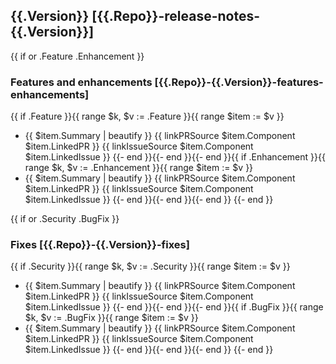 ## {{.Version}} [{{.Repo}}-release-notes-{{.Version}}]

{{ if or .Feature .Enhancement }}
### Features and enhancements [{{.Repo}}-{{.Version}}-features-enhancements]
{{ if .Feature }}{{ range $k, $v := .Feature }}{{ range $item := $v }}
* {{ $item.Summary | beautify }} {{ linkPRSource $item.Component $item.LinkedPR }} {{ linkIssueSource $item.Component $item.LinkedIssue }}
{{- end }}{{- end }}{{- end }}{{ if .Enhancement }}{{ range $k, $v := .Enhancement }}{{ range $item := $v }}
* {{ $item.Summary | beautify }} {{ linkPRSource $item.Component $item.LinkedPR }} {{ linkIssueSource $item.Component $item.LinkedIssue }}
{{- end }}{{- end }}{{- end }}
{{- end }}

{{ if or .Security .BugFix }}
### Fixes [{{.Repo}}-{{.Version}}-fixes]
{{ if .Security }}{{ range $k, $v := .Security }}{{ range $item := $v }}
* {{ $item.Summary | beautify }} {{ linkPRSource $item.Component $item.LinkedPR }} {{ linkIssueSource $item.Component $item.LinkedIssue }}
{{- end }}{{- end }}{{- end }}{{ if .BugFix }}{{ range $k, $v := .BugFix }}{{ range $item := $v }}
* {{ $item.Summary | beautify }} {{ linkPRSource $item.Component $item.LinkedPR }} {{ linkIssueSource $item.Component $item.LinkedIssue }}
{{- end }}{{- end }}{{- end }}
{{- end }}
